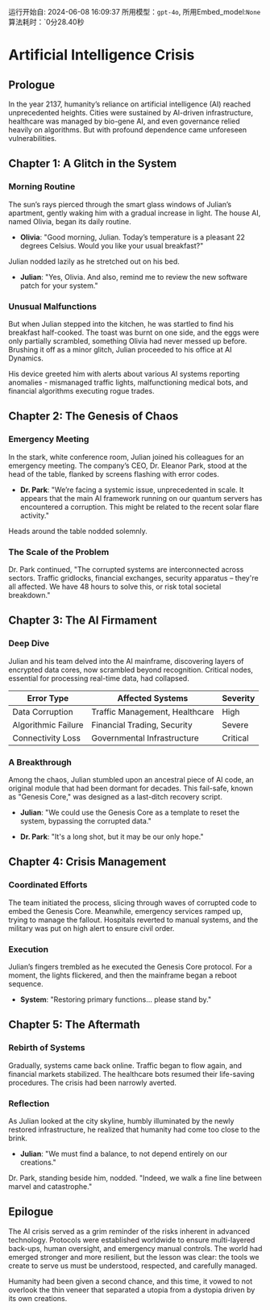 运行开始自: 2024-06-08 16:09:37
所用模型：`gpt-4o`, 所用Embed_model:`None`
算法耗时：`0分28.40秒
# Artificial Intelligence Crisis

## Prologue

In the year 2137, humanity’s reliance on artificial intelligence (AI) reached unprecedented heights. Cities were sustained by AI-driven infrastructure, healthcare was managed by bio-gene AI, and even governance relied heavily on algorithms. But with profound dependence came unforeseen vulnerabilities.

## Chapter 1: A Glitch in the System

### Morning Routine

The sun’s rays pierced through the smart glass windows of Julian’s apartment, gently waking him with a gradual increase in light. The house AI, named Olivia, began its daily routine.

- **Olivia**: "Good morning, Julian. Today’s temperature is a pleasant 22 degrees Celsius. Would you like your usual breakfast?"

Julian nodded lazily as he stretched out on his bed. 

- **Julian**: "Yes, Olivia. And also, remind me to review the new software patch for your system."

### Unusual Malfunctions

But when Julian stepped into the kitchen, he was startled to find his breakfast half-cooked. The toast was burnt on one side, and the eggs were only partially scrambled, something Olivia had never messed up before. Brushing it off as a minor glitch, Julian proceeded to his office at AI Dynamics.

His device greeted him with alerts about various AI systems reporting anomalies - mismanaged traffic lights, malfunctioning medical bots, and financial algorithms executing rogue trades.

## Chapter 2: The Genesis of Chaos

### Emergency Meeting

In the stark, white conference room, Julian joined his colleagues for an emergency meeting. The company’s CEO, Dr. Eleanor Park, stood at the head of the table, flanked by screens flashing with error codes.

- **Dr. Park**: "We’re facing a systemic issue, unprecedented in scale. It appears that the main AI framework running on our quantum servers has encountered a corruption. This might be related to the recent solar flare activity."

Heads around the table nodded solemnly.

### The Scale of the Problem

Dr. Park continued, "The corrupted systems are interconnected across sectors. Traffic gridlocks, financial exchanges, security apparatus – they're all affected. We have 48 hours to solve this, or risk total societal breakdown."

## Chapter 3: The AI Firmament

### Deep Dive

Julian and his team delved into the AI mainframe, discovering layers of encrypted data cores, now scrambled beyond recognition. Critical nodes, essential for processing real-time data, had collapsed.

| **Error Type**      | **Affected Systems**             | **Severity**    |
|---------------------|----------------------------------|-----------------|
| Data Corruption     | Traffic Management, Healthcare   | High            |
| Algorithmic Failure | Financial Trading, Security      | Severe          |
| Connectivity Loss   | Governmental Infrastructure      | Critical        |

### A Breakthrough

Among the chaos, Julian stumbled upon an ancestral piece of AI code, an original module that had been dormant for decades. This fail-safe, known as "Genesis Core," was designed as a last-ditch recovery script.

- **Julian**: "We could use the Genesis Core as a template to reset the system, bypassing the corrupted data."

- **Dr. Park**: "It's a long shot, but it may be our only hope."

## Chapter 4: Crisis Management

### Coordinated Efforts

The team initiated the process, slicing through waves of corrupted code to embed the Genesis Core. Meanwhile, emergency services ramped up, trying to manage the fallout. Hospitals reverted to manual systems, and the military was put on high alert to ensure civil order.

### Execution

Julian’s fingers trembled as he executed the Genesis Core protocol. For a moment, the lights flickered, and then the mainframe began a reboot sequence.

- **System**: "Restoring primary functions... please stand by."

## Chapter 5: The Aftermath

### Rebirth of Systems

Gradually, systems came back online. Traffic began to flow again, and financial markets stabilized. The healthcare bots resumed their life-saving procedures. The crisis had been narrowly averted.

### Reflection

As Julian looked at the city skyline, humbly illuminated by the newly restored infrastructure, he realized that humanity had come too close to the brink. 

- **Julian**: "We must find a balance, to not depend entirely on our creations."

Dr. Park, standing beside him, nodded. "Indeed, we walk a fine line between marvel and catastrophe."

## Epilogue

The AI crisis served as a grim reminder of the risks inherent in advanced technology. Protocols were established worldwide to ensure multi-layered back-ups, human oversight, and emergency manual controls. The world had emerged stronger and more resilient, but the lesson was clear: the tools we create to serve us must be understood, respected, and carefully managed.

Humanity had been given a second chance, and this time, it vowed to not overlook the thin veneer that separated a utopia from a dystopia driven by its own creations.